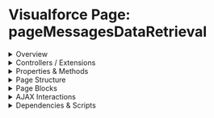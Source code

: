 # Visualforce Page: pageMessagesDataRetrieval

<details>
<summary>Overview</summary>

## Visualforce Page Overview: pageMessagesDataRetrieval

The 'pageMessagesDataRetrieval' Visualforce page is designed to display account information and any associated messages to the user. It leverages a controller to fetch account data and presents it within a form, including system messages that may be relevant to the user.

### Purpose of the Page
The main business function of this page is to retrieve and display account data along with user messages, facilitating better user communication and account management within the Salesforce environment.



### Metadata
- **API Version**: 54
- **Label**: Page Messages Data Retrieval

</details>

<details>
<summary>Controllers / Extensions</summary>

## Key Controllers / Extensions Used
- **Standard Controller**: None
- **Custom Controller**: PageMessagesDataRetrievalController
- **Extensions**: 
  None

</details>

<details>
<summary>Properties & Methods</summary>

## Properties
No public properties found in associated Apex controllers/extensions.

## Methods
| Name | Return Type | Parameters | Visibility | Modifiers | Description |
| ------ | ------------- | ------------ | ------------ | ----------- | ------------- |
| `getAccounts` | `void` | `()` | `` | `None` |  |

</details>

<details>
<summary>Page Structure</summary>

### Forms
- Contains 1 `apex:form` component(s)

### Inputs
- No input bindings (`apex:inputField`, `apex:inputText`, etc.) detected

### Buttons
- No button actions (`apex:commandButton`, `apex:button`, `apex:commandLink`) detected

</details>

<details>
<summary>Page Blocks</summary>
## Page Blocks on the Page
No `apex:pageBlock` components detected.
</details>

<details>
<summary>AJAX Interactions</summary>

- No `apex:actionSupport` components detected

- No `apex:outputPanel` components with an ID detected

</details>

<details>
<summary>Dependencies & Scripts</summary>

### Objects
- `PageMessagesDataRetrievalController`

### Fields
- `getAccounts`
- `accounts`

### Custom Components
- No custom components detected

### Scripts
- No script tags detected

</details>